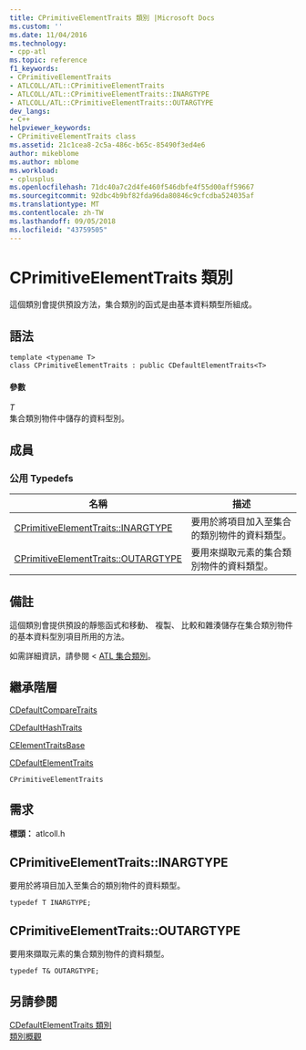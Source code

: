 ```yaml
---
title: CPrimitiveElementTraits 類別 |Microsoft Docs
ms.custom: ''
ms.date: 11/04/2016
ms.technology:
- cpp-atl
ms.topic: reference
f1_keywords:
- CPrimitiveElementTraits
- ATLCOLL/ATL::CPrimitiveElementTraits
- ATLCOLL/ATL::CPrimitiveElementTraits::INARGTYPE
- ATLCOLL/ATL::CPrimitiveElementTraits::OUTARGTYPE
dev_langs:
- C++
helpviewer_keywords:
- CPrimitiveElementTraits class
ms.assetid: 21c1cea8-2c5a-486c-b65c-85490f3ed4e6
author: mikeblome
ms.author: mblome
ms.workload:
- cplusplus
ms.openlocfilehash: 71dc40a7c2d4fe460f546dbfe4f55d00aff59667
ms.sourcegitcommit: 92dbc4b9bf82fda96da80846c9cfcdba524035af
ms.translationtype: MT
ms.contentlocale: zh-TW
ms.lasthandoff: 09/05/2018
ms.locfileid: "43759505"
---
```

# <a name="cprimitiveelementtraits-class"></a>CPrimitiveElementTraits 類別

這個類別會提供預設方法，集合類別的函式是由基本資料類型所組成。

## <a name="syntax"></a>語法

```
template <typename T>  
class CPrimitiveElementTraits : public CDefaultElementTraits<T>
```

#### <a name="parameters"></a>參數

*T*  
集合類別物件中儲存的資料型別。

## <a name="members"></a>成員

### <a name="public-typedefs"></a>公用 Typedefs

|名稱|描述|
|----------|-----------------|
|[CPrimitiveElementTraits::INARGTYPE](#inargtype)|要用於將項目加入至集合的類別物件的資料類型。|
|[CPrimitiveElementTraits::OUTARGTYPE](#outargtype)|要用來擷取元素的集合類別物件的資料類型。|

## <a name="remarks"></a>備註

這個類別會提供預設的靜態函式和移動、 複製、 比較和雜湊儲存在集合類別物件的基本資料型別項目所用的方法。

如需詳細資訊，請參閱 < [ATL 集合類別](../../atl/atl-collection-classes.md)。

## <a name="inheritance-hierarchy"></a>繼承階層

[CDefaultCompareTraits](../../atl/reference/cdefaultcomparetraits-class.md)

[CDefaultHashTraits](../../atl/reference/cdefaulthashtraits-class.md)

[CElementTraitsBase](../../atl/reference/celementtraitsbase-class.md)

[CDefaultElementTraits](../../atl/reference/cdefaultelementtraits-class.md)

`CPrimitiveElementTraits`

## <a name="requirements"></a>需求

**標頭：** atlcoll.h

##  <a name="inargtype"></a>  CPrimitiveElementTraits::INARGTYPE

要用於將項目加入至集合的類別物件的資料類型。

```
typedef T INARGTYPE;
```

##  <a name="outargtype"></a>  CPrimitiveElementTraits::OUTARGTYPE

要用來擷取元素的集合類別物件的資料類型。

```
typedef T& OUTARGTYPE;
```

## <a name="see-also"></a>另請參閱

[CDefaultElementTraits 類別](../../atl/reference/cdefaultelementtraits-class.md)   
[類別概觀](../../atl/atl-class-overview.md)
